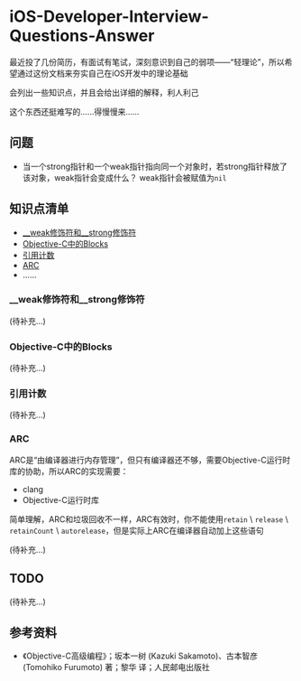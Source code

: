 iOS-Developer-Interview-Questions-Answer
========================================

最近投了几份简历，有面试有笔试，深刻意识到自己的弱项——“轻理论”，所以希望通过这份文档来夯实自己在iOS开发中的理论基础

会列出一些知识点，并且会给出详细的解释，利人利己

这个东西还挺难写的......得慢慢来......

## 问题

- 当一个strong指针和一个weak指针指向同一个对象时，若strong指针释放了该对象，weak指针会变成什么？
	weak指针会被赋值为```nil```


## <a name="lists">知识点清单</a>

- [__weak修饰符和__strong修饰符](#weak_strong)
- [Objective-C中的Blocks](#blocks)
- [引用计数](#reference_count)
- [ARC](#ARC)
- ......

### <a name="weak_strong">__weak修饰符和__strong修饰符</a>

(待补充...)

### <a name="blocks">Objective-C中的Blocks</a>

(待补充...)

### <a name="reference_count">引用计数</a>

(待补充...)

### <a name="ARC">ARC</a>

ARC是“由编译器进行内存管理”，但只有编译器还不够，需要Objective-C运行时库的协助，所以ARC的实现需要：

- clang
- Objective-C运行时库

简单理解，ARC和垃圾回收不一样，ARC有效时，你不能使用```retain``` \ ```release``` \ ```retainCount``` \ ```autorelease```，但是实际上ARC在编译器自动加上这些语句

(待补充...)


## TODO

(待补充...)

## 参考资料

- 《Objective-C高级编程》；坂本一树 (Kazuki Sakamoto)、古本智彦 (Tomohiko Furumoto) 著；黎华 译；人民邮电出版社